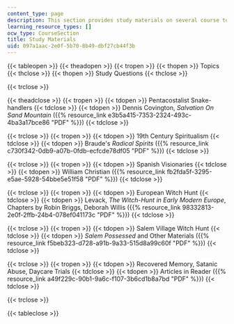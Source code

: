 ```yaml
---
content_type: page
description: This section provides study materials on several course topics.
learning_resource_types: []
ocw_type: CourseSection
title: Study Materials
uid: 097a1aac-2e0f-5b70-8b49-dbf27cb44f3b
---
```


{{< tableopen >}}
{{< theadopen >}}
{{< tropen >}}
{{< thopen >}}
Topics
{{< thclose >}}
{{< thopen >}}
Study Questions
{{< thclose >}}

{{< trclose >}}

{{< theadclose >}}
{{< tropen >}}
{{< tdopen >}}
Pentacostalist Snake-handlers
{{< tdclose >}}
{{< tdopen >}}
Dennis Covington, _Salvation On Sand Mountain_ ({{% resource_link e3b5a415-7353-2324-493c-4ba3a17bce86 "PDF" %}})
{{< tdclose >}}

{{< trclose >}}
{{< tropen >}}
{{< tdopen >}}
19th Century Spiritualism
{{< tdclose >}}
{{< tdopen >}}
Braude's _Radical Spirits_ ({{% resource_link c730f342-0db9-a07b-0fdb-ecfcde78df05 "PDF" %}})
{{< tdclose >}}

{{< trclose >}}
{{< tropen >}}
{{< tdopen >}}
Spanish Visionaries
{{< tdclose >}}
{{< tdopen >}}
William Christian ({{% resource_link fb2fda5f-3295-e5ae-5928-54bbe5e51f58 "PDF" %}})
{{< tdclose >}}

{{< trclose >}}
{{< tropen >}}
{{< tdopen >}}
European Witch Hunt
{{< tdclose >}}
{{< tdopen >}}
Levack, _The Witch-Hunt in Early Modern Europe_, Chapters by Robin Briggs, Deborah Willis ({{% resource_link 98332813-2e0f-2ffb-24b4-078ef041173c "PDF" %}})
{{< tdclose >}}

{{< trclose >}}
{{< tropen >}}
{{< tdopen >}}
Salem Village Witch Hunt
{{< tdclose >}}
{{< tdopen >}}
_Salem Possessed_ and Other Materials ({{% resource_link f5beb323-d728-a91b-9a33-515d8a99c60f "PDF" %}})
{{< tdclose >}}

{{< trclose >}}
{{< tropen >}}
{{< tdopen >}}
Recovered Memory, Satanic Abuse, Daycare Trials
{{< tdclose >}}
{{< tdopen >}}
Articles in Reader ({{% resource_link a49f229c-90b1-9a6c-f107-3b6cd1b8a7bd "PDF" %}})
{{< tdclose >}}

{{< trclose >}}

{{< tableclose >}}